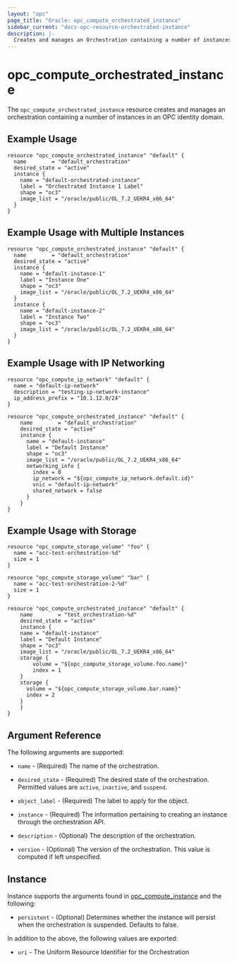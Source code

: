 ```yaml
---
layout: "opc"
page_title: "Oracle: opc_compute_orchestrated_instance"
sidebar_current: "docs-opc-resource-orchestrated-instance"
description: |-
  Creates and manages an Orchestration containing a number of instances in an OPC identity domain.
---
```


# opc\_compute\_orchestrated\_instance

The `opc_compute_orchestrated_instance` resource creates and manages an orchestration containing a number of
instances in an OPC identity domain.

## Example Usage

```hcl
resource "opc_compute_orchestrated_instance" "default" {
  name        = "default_orchestration"
  desired_state = "active"
  instance {
    name = "default-orchestrated-instance"
    label = "Orchestrated Instance 1 Label"
    shape = "oc3"
    image_list = "/oracle/public/OL_7.2_UEKR4_x86_64"
  }
}
```

## Example Usage with Multiple Instances

```hcl
resource "opc_compute_orchestrated_instance" "default" {
  name        = "default_orchestration"
  desired_state = "active"
  instance {
    name = "default-instance-1"
    label = "Instance One"
    shape = "oc3"
    image_list = "/oracle/public/OL_7.2_UEKR4_x86_64"
  }
  instance {
    name = "default-instance-2"
    label = "Instance Two"
    shape = "oc3"
    image_list = "/oracle/public/OL_7.2_UEKR4_x86_64"
  }
}
```

## Example Usage with IP Networking

```hcl
resource "opc_compute_ip_network" "default" {
  name = "default-ip-network"
  description = "testing-ip-network-instance"
  ip_address_prefix = "10.1.12.0/24"
}

resource "opc_compute_orchestrated_instance" "default" {
	name        = "default_orchestration"
	desired_state = "active"
	instance {
	  name = "default-instance"
	  label = "Default Instance"
	  shape = "oc3"
	  image_list = "/oracle/public/OL_7.2_UEKR4_x86_64"
	  networking_info {
	    index = 0
	    ip_network = "${opc_compute_ip_network.default.id}"
	    vnic = "default-ip-network"
	    shared_network = false
	  }
	}
}
```

## Example Usage with Storage

```hcl
resource "opc_compute_storage_volume" "foo" {
  name = "acc-test-orchestration-%d"
  size = 1
}

resource "opc_compute_storage_volume" "bar" {
  name = "acc-test-orchestration-2-%d"
  size = 1
}

resource "opc_compute_orchestrated_instance" "default" {
	name        = "test_orchestration-%d"
	desired_state = "active"
	instance {
  	name = "default-instance"
  	label = "Default Instance"
  	shape = "oc3"
  	image_list = "/oracle/public/OL_7.2_UEKR4_x86_64"
  	storage {
  		volume = "${opc_compute_storage_volume.foo.name}"
  		index = 1
  	}
  	storage {
  	  volume = "${opc_compute_storage_volume.bar.name}"
  	  index = 2
  	}
	}
}
```

## Argument Reference

The following arguments are supported:

* `name` - (Required) The name of the orchestration.

* `desired_state` - (Required) The desired state of the orchestration. Permitted values are `active`, `inactive`, and
`suspend`.

* `object_label` - (Required) The label to apply for the object.

* `instance` - (Required) The information pertaining to creating an instance through the orchestration API.

* `description` - (Optional) The description of the orchestration.

* `version` - (Optional) The version of the orchestration. This value is computed if left unspecified.

## Instance

Instance supports the arguments found in [opc_compute_instance](https://www.terraform.io/docs/providers/opc/r/opc_compute_instance.html)
and the following:

* `persistent` - (Optional) Determines whether the instance will persist when the orchestration is suspended.
Defaults to false.

In addition to the above, the following values are exported:

* `uri` - The Uniform Resource Identifier for the Orchestration
